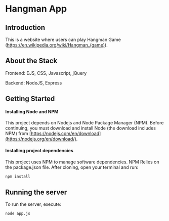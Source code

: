 # Hangman App

## Introduction
This is a website where users can play Hangman Game (https://en.wikipedia.org/wiki/Hangman_(game)).

## About the Stack
Frontend: EJS, CSS, Javascript, jQuery

Backend: NodeJS, Express

## Getting Started

#### Installing Node and NPM

This project depends on Nodejs and Node Package Manager (NPM). Before continuing, you must download and install Node (the download includes NPM) from [https://nodejs.com/en/download](https://nodejs.org/en/download/).

#### Installing project dependencies

This project uses NPM to manage software dependencies. NPM Relies on the package.json file. After cloning, open your terminal and run:

```bash
npm install
```

## Running the server

To run the server, execute:

```bash
node app.js
```
